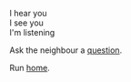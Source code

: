 I hear you  
I see you  
I'm listening  
  
Ask the neighbour a [question](ask-neighbour-question/ask-neighbor-question.md).

Run [home](../marshmallow.md).